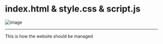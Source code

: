 # index.html & style.css & script.js
![image](https://github.com/user-attachments/assets/c16129b2-6952-4cd8-98b5-47ea52f91dc6)

-----------------------------
This is how the website should be managed
